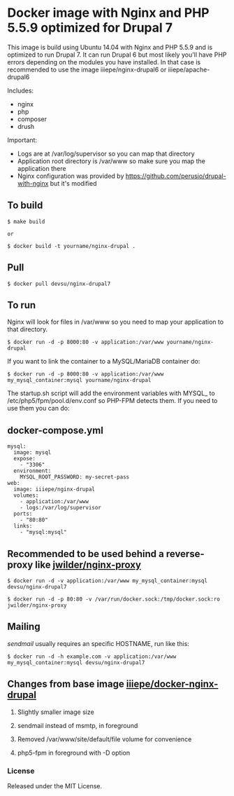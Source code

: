 # Docker image with Nginx and PHP 5.5.9 optimized for Drupal 7
This image is build using Ubuntu 14.04 with Nginx and PHP 5.5.9 and is optimized to run Drupal 7.
It can run Drupal 6 but most likely you'll have PHP errors depending on the modules you have installed. In that case is recommended to use the image iiiepe/nginx-drupal6 or iiiepe/apache-drupal6

Includes:

- nginx
- php
- composer
- drush

Important:

- Logs are at /var/log/supervisor so you can map that directory
- Application root directory is /var/www so make sure you map the application there
- Nginx configuration was provided by https://github.com/perusio/drupal-with-nginx but it's modified

## To build

    $ make build

    or

    $ docker build -t yourname/nginx-drupal .

## Pull

    $ docker pull devsu/nginx-drupal7

## To run

Nginx will look for files in /var/www so you need to map your application to that directory.

    $ docker run -d -p 8000:80 -v application:/var/www yourname/nginx-drupal

If you want to link the container to a MySQL/MariaDB container do:

    $ docker run -d -p 8000:80 -v application:/var/www my_mysql_container:mysql yourname/nginx-drupal

The startup.sh script will add the environment variables with MYSQL_ to /etc/php5/fpm/pool.d/env.conf so PHP-FPM detects them. If you need to use them you can do:
<?php getenv("SOME_ENV_VARIABLE_THAT_HAS_MYSQL_IN_THE_NAME"); ?>

## docker-compose.yml

    mysql:
      image: mysql
      expose:
        - "3306"
      environment:
        MYSQL_ROOT_PASSWORD: my-secret-pass
    web:
      image: iiiepe/nginx-drupal
      volumes:
        - application:/var/www
        - logs:/var/log/supervisor
      ports:
        - "80:80"
      links:
        - "mysql:mysql"


## Recommended to be used behind a reverse-proxy like [jwilder/nginx-proxy](https://github.com/jwilder/nginx-proxy)

    $ docker run -d -v application:/var/www my_mysql_container:mysql devsu/nginx-drupal7

    $ docker run -d -p 80:80 -v /var/run/docker.sock:/tmp/docker.sock:ro jwilder/nginx-proxy
    
## Mailing

*sendmail* usually requires an specific HOSTNAME, run like this:

    $ docker run -d -h example.com -v application:/var/www my_mysql_container:mysql devsu/nginx-drupal7

## Changes from base image [iiiepe/docker-nginx-drupal](https://github.com/iiiepe/docker-nginx-drupal)

1. Slightly smaller image size

2. sendmail instead of msmtp, in foreground 

3. Removed /var/www/site/default/file volume for convenience

4. php5-fpm in foreground with -D option

### License
Released under the MIT License.
